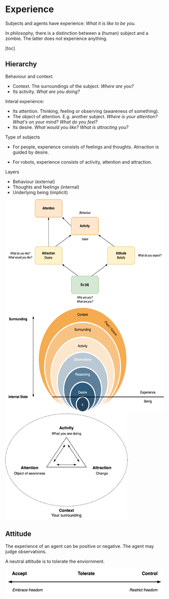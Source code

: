 # Experience

Subjects and agents have experience: *What it is like to be you.*

In philosophy, there is a distinction between a (human) subject and a zombie. The latter does not experience anything.

[toc]

## Hierarchy

Behaviour and context:

- Context. The surroundings of the subject. *Where are you?*
- Its activity. *What are you doing?*

Interal experience:

- Its attention. Thinking, feeling or observing (awareness of something). 
- The object of attention. E.g. another subject. *Where is your attention? What's on your mind? What do you feel?*
- Its desire. *What would you like? What is attracting you?*



Type of subjects

- For people, experience consists of feelings and thoughts. Atrraction is guided by desire.

- For robots, experience consists of activity, attention and attraction.



Layers

- Behaviour (external)
- Thoughts and feelings (internal)
- Underlying being (implicit)

<img src="../img/attraction-attitude-attention.png" alt="attraction-attitude-attention" style="height:24em;" />





<img src="../img/experience-desire-activity.png" alt="experience-desire-activity" style="height:24em;" />





<img src="../img/activity-attention-attraction.png" alt="activity-attention-attraction" style="height:24em;" />



## Attitude

The experience of an agent can be positive or negative. The agent may judge observations.



A neutral attitude is to tolerate the enviornment.

<img src="../img/scale-accept-tolerate-control.png" alt="scale-accept-tolerate-control" style="height:6em;" />

